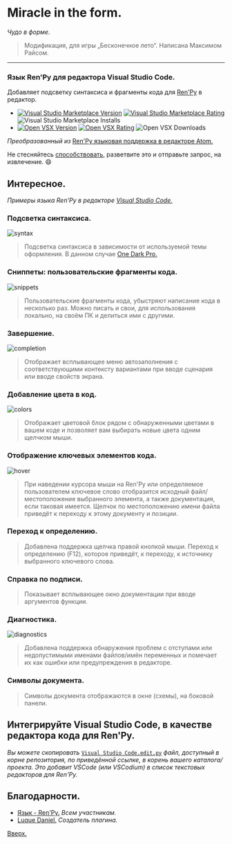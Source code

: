 <a id="anchor"></a>

# Miracle in the form.

_Чудо в форме._

> Модификация, для игры „Бесконечное лето“. Написана Максимом Райсом.

---

### Язык Ren'Py для редактора Visual Studio Code.

Добавляет подсветку синтаксиса и фрагменты кода для [Ren'Py](https://www.renpy.org/) в редактор.

 - [![Visual Studio Marketplace Version](https://img.shields.io/visual-studio-marketplace/v/luquedaniel.languague-renpy?label=Visual%20Studio%20Marketplace&style=flat-square)](https://marketplace.visualstudio.com/items?itemName=LuqueDaniel.languague-renpy)
 [![Visual Studio Marketplace Rating](https://img.shields.io/visual-studio-marketplace/r/luquedaniel.languague-renpy?style=flat-square)](https://marketplace.visualstudio.com/items?itemName=LuqueDaniel.languague-renpy&ssr=false#review-details)
 ![Visual Studio Marketplace Installs](https://img.shields.io/visual-studio-marketplace/i/luquedaniel.languague-renpy?style=flat-square)
 - [![Open VSX Version](https://img.shields.io/open-vsx/v/LuqueDaniel/languague-renpy?label=Open%20VSX&style=flat-square)](https://open-vsx.org/extension/LuqueDaniel/languague-renpy)
 [![Open VSX Rating](https://img.shields.io/open-vsx/rating/LuqueDaniel/languague-renpy?style=flat-square)](https://open-vsx.org/extension/LuqueDaniel/languague-renpy)
 ![Open VSX Downloads](https://img.shields.io/open-vsx/dt/LuqueDaniel/languague-renpy?style=flat-square)

 _Преобразованный из_ [Ren'Py языковая поддержка в редакторе Atom.](https://github.com/renpy/language-renpy)

 Не стесняйтесь [способствовать](https://github.com/LuqueDaniel/vscode-language-renpy/blob/master/Contributing.md), разветвите это и отправьте запрос, на извлечение. :smile:

## Интересное.

_Примеры языка Ren'Py в редакторе [Visual Studio Code.](https://code.visualstudio.com/)_

### Подсветка синтаксиса.

![syntax](https://user-images.githubusercontent.com/1286535/40073232-9509274a-5876-11e8-98ff-e14b46bfab8a.gif)

> Подсветка синтаксиса в зависимости от используемой темы оформления. В данном случае [One Dark Pro.](https://marketplace.visualstudio.com/items?itemName=zhuangtongfa.Material-theme)

### Сниппеты: пользовательские фрагменты кода.

![snippets](https://user-images.githubusercontent.com/1286535/40073650-b999c5dc-5877-11e8-8910-596f9e94b281.gif)

> Пользовательские фрагменты кода, убыстряют написание кода в несколько раз. Можно писать и свои, для использования локально, на своём ПК и делиться ими с другими.

### Завершение.

![completion](https://user-images.githubusercontent.com/12246002/137429951-63043065-57c7-4fb2-8bc3-27f69616f439.gif)

> Отображает всплывающее меню автозаполнения с соответствующими контексту вариантами при вводе сценария или вводе свойств экрана.

### Добавление цвета в код.

![colors](https://user-images.githubusercontent.com/12246002/137429939-a813bc82-e067-4306-9d4b-9d3fa064b1b6.gif)

> Отображает цветовой блок рядом с обнаруженными цветами в вашем коде и позволяет вам выбирать новые цвета одним щелчком мыши.

### Отображение ключевых элементов кода.

![hover](https://user-images.githubusercontent.com/12246002/137430452-3ae9e16a-6bd9-474b-837c-f19040a92766.gif)

> При наведении курсора мыши на Ren'Py или определяемое пользователем ключевое слово отобразится исходный файл/местоположение выбранного элемента, а также документация, если таковая имеется. Щелчок по местоположению имени файла приведёт к переходу к этому документу и позиции.

### Переход к определению.

> Добавлена поддержка щелчка правой кнопкой мыши. Переход к определению (F12), которое приведёт, к переходу, к источнику выбранного ключевого слова.

### Справка по подписи.

> Показывает всплывающее окно документации при вводе аргументов функции.

### Диагностика.

![diagnostics](https://user-images.githubusercontent.com/12246002/137431018-978530fd-4af4-4d10-b72a-fe852a5ddffd.gif)

> Добавлена поддержка обнаружения проблем с отступами или недопустимыми именами файлов/имён переменных и помечает их как ошибки или предупреждения в редакторе.

### Символы документа.

> Символы документа отображаются в окне (схемы), на боковой панели.

## Интегрируйте Visual Studio Code, в качестве редактора кода для Ren'Py.

_Вы можете скопировать_ [​`Visual Studio Code.edit.py`​](https://raw.githubusercontent.com/LuqueDaniel/vscode-language-renpy/master/Visual%20Studio%20Code.edit.py) _файл, доступный в корне репозитория, по приведённой ссылке, в корень вашего каталога/проекта. Это добавит VSCode (или VSCodium) в список текстовых редакторов для Ren'Py._

## Благодарности.

- [Язык - Ren'Py​.](https://github.com/renpy/language-renpy) _Всем участникам._
- [Luque Daniel.](https://github.com/LuqueDaniel/vscode-language-renpy) _Создатель плагина._

[Вверх.](#anchor)
